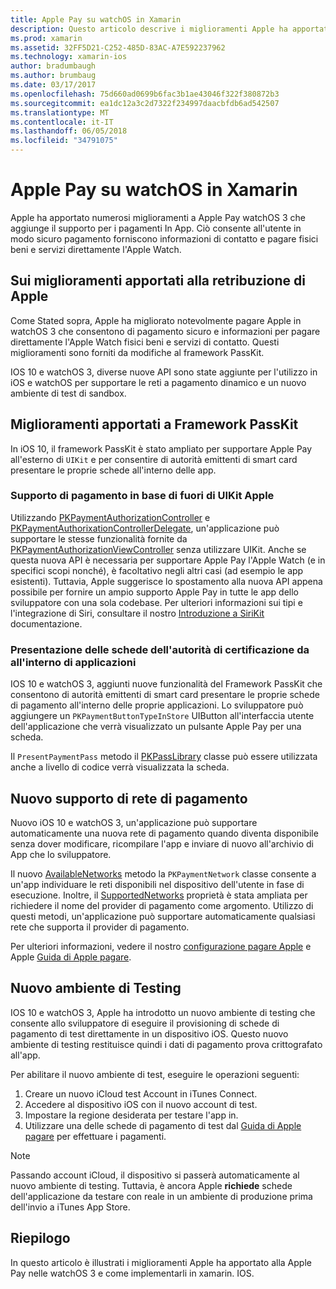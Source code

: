 ```yaml
---
title: Apple Pay su watchOS in Xamarin
description: Questo articolo descrive i miglioramenti Apple ha apportato alla Apple Pay nelle watchOS 3 e come implementarli in xamarin. IOS per Apple Watch.
ms.prod: xamarin
ms.assetid: 32FF5D21-C252-485D-83AC-A7E592237962
ms.technology: xamarin-ios
author: bradumbaugh
ms.author: brumbaug
ms.date: 03/17/2017
ms.openlocfilehash: 75d660ad0699b6fac3b1ae43046f322f380872b3
ms.sourcegitcommit: ea1dc12a3c2d7322f234997daacbfdb6ad542507
ms.translationtype: MT
ms.contentlocale: it-IT
ms.lasthandoff: 06/05/2018
ms.locfileid: "34791075"
---
```

# <a name="apple-pay-on-watchos-in-xamarin"></a>Apple Pay su watchOS in Xamarin

Apple ha apportato numerosi miglioramenti a Apple Pay watchOS 3 che aggiunge il supporto per i pagamenti In App. Ciò consente all'utente in modo sicuro pagamento forniscono informazioni di contatto e pagare fisici beni e servizi direttamente l'Apple Watch.


## <a name="about-apple-pay-enhancements"></a>Sui miglioramenti apportati alla retribuzione di Apple

Come Stated sopra, Apple ha migliorato notevolmente pagare Apple in watchOS 3 che consentono di pagamento sicuro e informazioni per pagare direttamente l'Apple Watch fisici beni e servizi di contatto. Questi miglioramenti sono forniti da modifiche al framework PassKit.

IOS 10 e watchOS 3, diverse nuove API sono state aggiunte per l'utilizzo in iOS e watchOS per supportare le reti a pagamento dinamico e un nuovo ambiente di test di sandbox.

## <a name="passkit-framework-enhancements"></a>Miglioramenti apportati a Framework PassKit

In iOS 10, il framework PassKit è stato ampliato per supportare Apple Pay all'esterno di `UIKit` e per consentire di autorità emittenti di smart card presentare le proprie schede all'interno delle app. 

### <a name="supporting-apple-pay-outside-of-uikit"></a>Supporto di pagamento in base di fuori di UIKit Apple

Utilizzando [PKPaymentAuthorizationController](https://developer.apple.com/reference/passkit/pkpaymentauthorizationcontroller) e [PKPaymentAuthorixationControllerDelegate](https://developer.apple.com/reference/passkit/pkpaymentauthorizationcontrollerdelegate), un'applicazione può supportare le stesse funzionalità fornite da [ PKPaymentAuthorizationViewController](https://developer.apple.com/reference/passkit/pkpaymentauthorizationviewcontroller) senza utilizzare UIKit. Anche se questa nuova API è necessaria per supportare Apple Pay l'Apple Watch (e in specifici scopi nonché), è facoltativo negli altri casi (ad esempio le app esistenti). Tuttavia, Apple suggerisce lo spostamento alla nuova API appena possibile per fornire un ampio supporto Apple Pay in tutte le app dello sviluppatore con una sola codebase. Per ulteriori informazioni sui tipi e l'integrazione di Siri, consultare il nostro [Introduzione a SiriKit](~/ios/platform/sirikit/index.md) documentazione.

### <a name="presenting-issuer-cards-from-within-apps"></a>Presentazione delle schede dell'autorità di certificazione da all'interno di applicazioni

IOS 10 e watchOS 3, aggiunti nuove funzionalità del Framework PassKit che consentono di autorità emittenti di smart card presentare le proprie schede di pagamento all'interno delle proprie applicazioni. Lo sviluppatore può aggiungere un `PKPaymentButtonTypeInStore` UIButton all'interfaccia utente dell'applicazione che verrà visualizzato un pulsante Apple Pay per una scheda.

Il `PresentPaymentPass` metodo il [PKPassLibrary](https://developer.apple.com/reference/passkit/pkpasslibrary) classe può essere utilizzata anche a livello di codice verrà visualizzata la scheda.

## <a name="new-payment-network-support"></a>Nuovo supporto di rete di pagamento

Nuovo iOS 10 e watchOS 3, un'applicazione può supportare automaticamente una nuova rete di pagamento quando diventa disponibile senza dover modificare, ricompilare l'app e inviare di nuovo all'archivio di App che lo sviluppatore.

Il nuovo [AvailableNetworks](https://developer.apple.com/reference/passkit/pkpaymentrequest/1833288-availablenetworks) metodo la `PKPaymentNetwork` classe consente a un'app individuare le reti disponibili nel dispositivo dell'utente in fase di esecuzione. Inoltre, il [SupportedNetworks](https://developer.apple.com/reference/passkit/pkpaymentrequest/1619329-supportednetworks) proprietà è stata ampliata per richiedere il nome del provider di pagamento come argomento. Utilizzo di questi metodi, un'applicazione può supportare automaticamente qualsiasi rete che supporta il provider di pagamento.

Per ulteriori informazioni, vedere il nostro [configurazione pagare Apple](~/ios/platform/apple-pay.md) e Apple [Guida di Apple pagare](https://developer.apple.com/apple-pay/).

## <a name="new-testing-environment"></a>Nuovo ambiente di Testing

IOS 10 e watchOS 3, Apple ha introdotto un nuovo ambiente di testing che consente allo sviluppatore di eseguire il provisioning di schede di pagamento di test direttamente in un dispositivo iOS. Questo nuovo ambiente di testing restituisce quindi i dati di pagamento prova crittografato all'app.

Per abilitare il nuovo ambiente di test, eseguire le operazioni seguenti:

1. Creare un nuovo iCloud test Account in iTunes Connect.
2. Accedere al dispositivo iOS con il nuovo account di test.
3. Impostare la regione desiderata per testare l'app in.
4. Utilizzare una delle schede di pagamento di test dal [Guida di Apple pagare](https://developer.apple.com/apple-pay/) per effettuare i pagamenti.

> [!NOTE]
> Passando account iCloud, il dispositivo si passerà automaticamente al nuovo ambiente di testing. Tuttavia, è ancora Apple **richiede** schede dell'applicazione da testare con reale in un ambiente di produzione prima dell'invio a iTunes App Store.

## <a name="summary"></a>Riepilogo

In questo articolo è illustrati i miglioramenti Apple ha apportato alla Apple Pay nelle watchOS 3 e come implementarli in xamarin. IOS.

